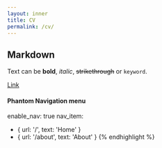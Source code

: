 ```yaml
---
layout: inner
title: CV
permalink: /cv/
---
```

## Markdown

Text can be **bold**, _italic_, ~~strikethrough~~ or `keyword`.

<a href="/files/cv.pdf" target="_blank">Link</a>

#### Phantom Navigation menu
enable_nav: true
nav_item:
  - { url: '/', text: 'Home' }
  - { url: '/about', text: 'About' }
{% endhighlight %}
